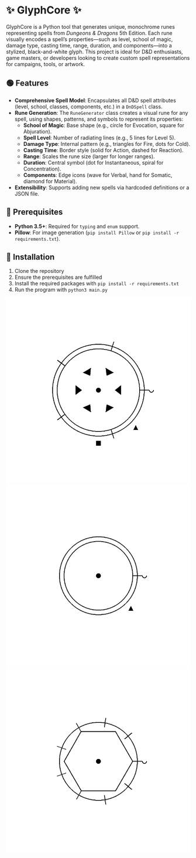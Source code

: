 # ✨ GlyphCore ✨

GlyphCore is a Python tool that generates unique, monochrome runes representing spells from *Dungeons & Dragons* 5th Edition. Each rune visually encodes a spell’s properties—such as level, school of magic, damage type, casting time, range, duration, and components—into a stylized, black-and-white glyph. This project is ideal for D&D enthusiasts, game masters, or developers looking to create custom spell representations for campaigns, tools, or artwork.

## 🟢 Features

- **Comprehensive Spell Model**: Encapsulates all D&D spell attributes (level, school, classes, components, etc.) in a `DnDSpell` class.
- **Rune Generation**: The `RuneGenerator` class creates a visual rune for any spell, using shapes, patterns, and symbols to represent its properties:
  - **School of Magic**: Base shape (e.g., circle for Evocation, square for Abjuration).
  - **Spell Level**: Number of radiating lines (e.g., 5 lines for Level 5).
  - **Damage Type**: Internal pattern (e.g., triangles for Fire, dots for Cold).
  - **Casting Time**: Border style (solid for Action, dashed for Reaction).
  - **Range**: Scales the rune size (larger for longer ranges).
  - **Duration**: Central symbol (dot for Instantaneous, spiral for Concentration).
  - **Components**: Edge icons (wave for Verbal, hand for Somatic, diamond for Material).
- **Extensibility**: Supports adding new spells via hardcoded definitions or a JSON file.

## 🔴 Prerequisites

- **Python 3.5+**: Required for `typing` and `enum` support.
- **Pillow**: For image generation (`pip install Pillow` or `pip install -r requirements.txt`).

## 🔵 Installation

1. Clone the repository
2. Ensure the prerequisites are fulfilled
3. Install the required packages with `pip install -r requirements.txt`
4. Run the program with `python3 main.py`

![Fireball Rune](runes/fireball_rune_example.png)
![Cure Wounds Rune](runes/cure_wounds_rune_example.png)
![Wish Rune](runes/wish_rune_example.png)